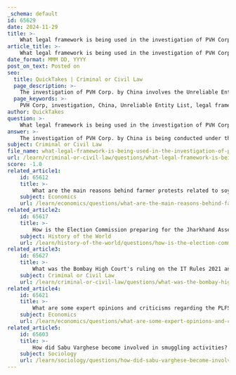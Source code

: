 ```yaml
---
_schema: default
id: 65629
date: 2024-11-29
title: >-
    What legal framework is being used in the investigation of PVH Corp. by China?
article_title: >-
    What legal framework is being used in the investigation of PVH Corp. by China?
date_format: MMM DD, YYYY
post_on_text: Posted on
seo:
  title: QuickTakes | Criminal or Civil Law
  page_description: >-
    The investigation of PVH Corp. by China involves the Unreliable Entity List framework, scrutinizing the company's refusal to source from Xinjiang, with implications for trade relations and human rights.
  page_keywords: >-
    PVH Corp, investigation, China, Unreliable Entity List, legal framework, Ministry of Commerce, Xinjiang, trade rules, market principles, boycott, penalties, international business, trade relations, geopolitical tensions, human rights issues
author: QuickTakes
question: >-
    What legal framework is being used in the investigation of PVH Corp. by China?
answer: >-
    The investigation of PVH Corp. by China is being conducted under the framework of the "Unreliable Entity List" (UEL). This legal mechanism allows the Chinese government to scrutinize foreign companies that are suspected of engaging in discriminatory practices or violating market trading principles, particularly in relation to products sourced from the Xinjiang region.\n\nAccording to China's Ministry of Commerce (MOC), the investigation was initiated due to allegations that PVH Corp., which owns brands such as Tommy Hilfiger and Calvin Klein, has refused to source cotton from Xinjiang. This refusal is viewed as a boycott that could potentially violate China's trade rules and market principles. The MOC has stated that such actions could seriously damage the legitimate rights and interests of Chinese companies and threaten China's sovereignty and security.\n\nThe investigation is proceeding lawfully and systematically, with assurances that PVH's rights to present statements and defenses will be fully protected throughout the process. If found in violation of Chinese laws, PVH could face various penalties, including fines, travel restrictions on its employees, or even a halt to its exports from China.\n\nThis situation highlights the intersection of international business practices, trade relations, and geopolitical tensions, particularly concerning human rights issues related to the Xinjiang region.
subject: Criminal or Civil Law
file_name: what-legal-framework-is-being-used-in-the-investigation-of-pvh-corp-by-china.md
url: /learn/criminal-or-civil-law/questions/what-legal-framework-is-being-used-in-the-investigation-of-pvh-corp-by-china
score: -1.0
related_article1:
    id: 65612
    title: >-
        What are the main reasons behind farmer protests related to soya bean procurement in Madhya Pradesh?
    subject: Economics
    url: /learn/economics/questions/what-are-the-main-reasons-behind-farmer-protests-related-to-soya-bean-procurement-in-madhya-pradesh
related_article2:
    id: 65617
    title: >-
        How is the Election Commission preparing for the Jharkhand Assembly Election?
    subject: History of the World
    url: /learn/history-of-the-world/questions/how-is-the-election-commission-preparing-for-the-jharkhand-assembly-election
related_article3:
    id: 65627
    title: >-
        What was the Bombay High Court's ruling on the IT Rules 2021 and its implications?
    subject: Criminal or Civil Law
    url: /learn/criminal-or-civil-law/questions/what-was-the-bombay-high-courts-ruling-on-the-it-rules-2021-and-its-implications
related_article4:
    id: 65621
    title: >-
        What are some expert opinions and criticisms regarding the PLFS 2023-2024?
    subject: Economics
    url: /learn/economics/questions/what-are-some-expert-opinions-and-criticisms-regarding-the-plfs-20232024
related_article5:
    id: 65603
    title: >-
        How did Sabu Varghese become involved in smuggling activities?
    subject: Sociology
    url: /learn/sociology/questions/how-did-sabu-varghese-become-involved-in-smuggling-activities
---
```


&nbsp;